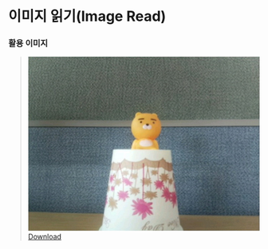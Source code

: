 # 이미지 읽기(Image Read)

### 활용 이미지
><a href="https://github.com/hanback-docs/OpenCV-Examples/blob/master/img.jpg"><img src="https://github.com/hanback-docs/OpenCV-Examples/blob/master/img.jpg"></a><br>
<a href="https://github.com/hanback-docs/OpenCV-Examples/blob/master/img.jpg">Download</a>
